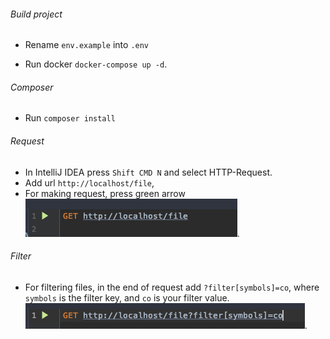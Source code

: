 ###### Build project

- Rename `env.example` into `.env`

- Run docker `docker-compose up -d`.

###### Composer

- Run `composer install`

###### Request

- In IntelliJ IDEA press `Shift CMD N` and select HTTP-Request.
- Add url `http://localhost/file`,
- For making request, press green arrow ![Image description](https://github.com/PetrenkoBohdan/ApiEndPoint/blob/master/files/Снимок%20экрана%202020-03-23%20в%2014.36.29.png).

###### Filter

- For filtering files, in the end of request add  `?filter[symbols]=co`,
where `symbols` is the filter key, and `co` is your filter value.
![Image description](https://github.com/PetrenkoBohdan/ApiEndPoint/blob/master/files/Снимок%20экрана%202020-03-23%20в%2014.56.26.png).
